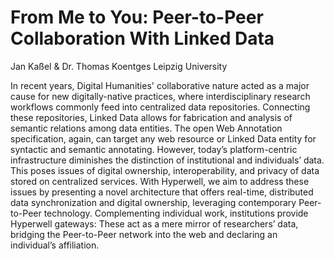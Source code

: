 
# From Me to You: Peer-to-Peer Collaboration With Linked Data
Jan Kaßel & Dr. Thomas Koentges
Leipzig University

In recent years, Digital Humanities' collaborative nature acted as a major cause for new digitally-native practices, where interdisciplinary research workflows commonly feed into centralized data repositories. Connecting these repositories, Linked Data allows for fabrication and analysis of semantic relations among data entities. The open Web Annotation specification, again, can target any web resource or Linked Data entity for syntactic and semantic annotating. However, today’s platform-centric infrastructure diminishes the distinction of institutional and individuals’ data. This poses issues of digital ownership, interoperability, and privacy of data stored on centralized services. With Hyperwell, we aim to address these issues by presenting a novel architecture that offers real-time, distributed data synchronization and digital ownership, leveraging contemporary Peer-to-Peer technology. Complementing individual work, institutions provide Hyperwell gateways: These act as a mere mirror of researchers’ data, bridging the Peer-to-Peer network into the web and declaring an individual’s affiliation.
